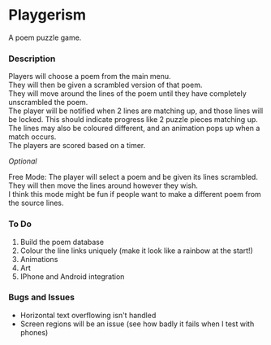 # Playgerism
A poem puzzle game.


### Description
Players will choose a poem from the main menu.  </br>
They will then be given a scrambled version of that poem.  </br>
They will move around the lines of the poem until they have completely unscrambled the poem.  </br>
The player will be notified when 2 lines are matching up, and those lines will be locked. This should indicate progress like 2 puzzle pieces matching up.  </br>
The lines may also be coloured different, and an animation pops up when a match occurs.  </br>
The players are scored based on a timer.  </br>


*Optional*

Free Mode: The player will select a poem and be given its lines scrambled. They will then move the lines around however they wish.  </br>
I think this mode might be fun if people want to make a different poem from the source lines.  </br>

### To Do
1. Build the poem database
2. Colour the line links uniquely (make it look like a rainbow at the start!)
3. Animations
4. Art
5. IPhone and Android integration

### Bugs and Issues
- Horizontal text overflowing isn't handled
- Screen regions will be an issue (see how badly it fails when I test with phones)
